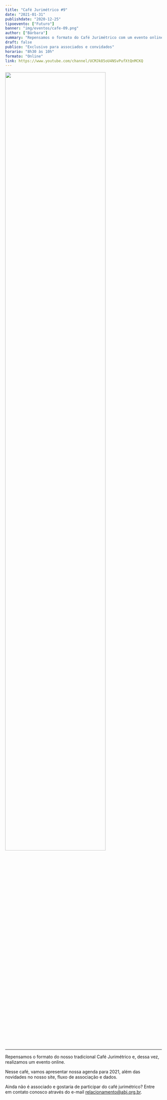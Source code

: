 ```yaml
---
title: "Café Jurimétrico #9"
date: "2021-01-31"
publishdate: "2020-12-25"
tipoevento: ["Futuro"]
banner: "img/eventos/cafe-09.png"
author: ["Bárbara"]
summary: "Repensamos o formato do Café Jurimétrico com um evento online."
draft: false
publico: "Exclusivo para associados e convidados"
horario: "8h30 às 10h"
formato: "Online"
link: https://www.youtube.com/channel/UCMJk85oU4NSvPufXtQnMCKQ
---
```


<img src="/img/eventos/cafe-09.png" width="80%">

<hr>

Repensamos o formato do nosso tradicional Café Jurimétrico e, dessa vez, realizamos um evento online.

Nesse café, vamos apresentar nossa agenda para 2021, além das novidades no nosso site, fluxo de associação e dados.

Ainda não é associado e gostaria de participar do café jurimétrico? Entre em contato conosco através do e-mail [relacionamento@abj.org.br](mailto:relacionamento@abj.org.br).
